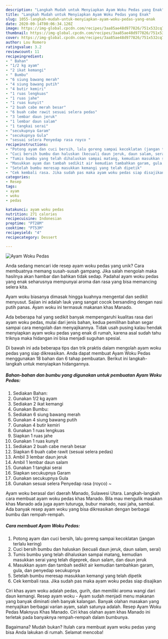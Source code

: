 ```yaml
---
description: "Langkah Mudah untuk Menyiapkan Ayam Woku Pedas yang Enak"
title: "Langkah Mudah untuk Menyiapkan Ayam Woku Pedas yang Enak"
slug: 1055-langkah-mudah-untuk-menyiapkan-ayam-woku-pedas-yang-enak
date: 2020-09-14T00:06:34.120Z
image: https://img-global.cpcdn.com/recipes/3aa85ae48d977826/751x532cq70/ayam-woku-pedas-foto-resep-utama.jpg
thumbnail: https://img-global.cpcdn.com/recipes/3aa85ae48d977826/751x532cq70/ayam-woku-pedas-foto-resep-utama.jpg
cover: https://img-global.cpcdn.com/recipes/3aa85ae48d977826/751x532cq70/ayam-woku-pedas-foto-resep-utama.jpg
author: Lou Romero
ratingvalue: 3.2
reviewcount: 11
recipeingredient:
- " Bahan"
- "1/2 kg ayam"
- "2 ikat kemangi"
- " Bumbu"
- "6 siung bawang merah"
- "4 siung bawang putih"
- "4 butir kemiri"
- "1 ruas lengkuas"
- "1 ruas jahe"
- "1 ruas kunyit"
- "2 buah cabe merah besar"
- "6 buah cabe rawit sesuai selera pedas"
- "3 lembar daun jeruk"
- "1 lembar daun salam"
- "1 tangkai serai"
- "secukupnya Garam"
- "secukupnya Gula"
- "sesuai selera Penyedap rasa royco "
recipeinstructions:
- "Potong ayam dan cuci bersih, lalu goreng sampai kecoklatan (jangan terlalu kering)"
- "Cuci bersih bumbu dan haluskan (kecuali daun jeruk, daun salam, serai)"
- "Tumis bumbu yang telah dihaluskan sampai matang, kemudian masukkan serai yang telah digeprek, daun salam, dan daun jeruk"
- "Masukkan ayam dan tambah sedikit air kemudian tambahkan garam, gula, dan penyedap secukupnya"
- "Setelah bumbu meresap masukkan kemangi yang telah dipetik"
- "Cek kembali rasa. Jika sudah pas maka ayam woku pedas siap disajikan"
categories:
- Resep
tags:
- ayam
- woku
- pedas

katakunci: ayam woku pedas 
nutrition: 271 calories
recipecuisine: Indonesian
preptime: "PT28M"
cooktime: "PT53M"
recipeyield: "4"
recipecategory: Dessert

---
```



![Ayam Woku Pedas](https://img-global.cpcdn.com/recipes/3aa85ae48d977826/751x532cq70/ayam-woku-pedas-foto-resep-utama.jpg)

Anda sedang mencari ide resep ayam woku pedas yang unik? Cara membuatnya memang susah-susah gampang. Jika salah mengolah maka hasilnya akan hambar dan bahkan tidak sedap. Padahal ayam woku pedas yang enak seharusnya mempunyai aroma dan rasa yang bisa memancing selera kita.

Ayam woku biasanya dimasak hingga kuahnya mengental dan sedikit menyusut. Sajian ini adalah lauk yang sangat cocok bersanding dengan nasi putih panas. Ayam woku ini termasuk makanan khas Manado.

Ada beberapa hal yang sedikit banyak mempengaruhi kualitas rasa dari ayam woku pedas, mulai dari jenis bahan, kedua pemilihan bahan segar sampai cara mengolah dan menyajikannya. Tidak usah pusing kalau hendak menyiapkan ayam woku pedas yang enak di rumah, karena asal sudah tahu triknya maka hidangan ini bisa menjadi suguhan spesial.


Di bawah ini ada beberapa tips dan trik praktis dalam mengolah ayam woku pedas yang siap dikreasikan. Anda dapat membuat Ayam Woku Pedas menggunakan 18 bahan dan 6 tahap pembuatan. Berikut ini langkah-langkah untuk menyiapkan hidangannya.

<!--inarticleads1-->

##### Bahan-bahan dan bumbu yang digunakan untuk pembuatan Ayam Woku Pedas:

1. Sediakan  Bahan:
1. Gunakan 1/2 kg ayam
1. Sediakan 2 ikat kemangi
1. Gunakan  Bumbu:
1. Sediakan 6 siung bawang merah
1. Gunakan 4 siung bawang putih
1. Gunakan 4 butir kemiri
1. Gunakan 1 ruas lengkuas
1. Siapkan 1 ruas jahe
1. Gunakan 1 ruas kunyit
1. Sediakan 2 buah cabe merah besar
1. Siapkan 6 buah cabe rawit (sesuai selera pedas)
1. Ambil 3 lembar daun jeruk
1. Ambil 1 lembar daun salam
1. Gunakan 1 tangkai serai
1. Siapkan secukupnya Garam
1. Gunakan secukupnya Gula
1. Gunakan sesuai selera Penyedap rasa (royco) ~


Ayam woku berasal dari daerah Manado, Sulawesi Utara. Langkah-langkah cara membuat ayam woku pedas khas Manado. Bila mau mengulik masakan khas Manado ada juga ayam tuturuga, bubur manado, nasi jaha, sambal. Ada banyak resep ayam woku yang bisa dikreasikan dengan berbagai bumbu dan rempah-rempah. 

<!--inarticleads2-->

##### Cara membuat Ayam Woku Pedas:

1. Potong ayam dan cuci bersih, lalu goreng sampai kecoklatan (jangan terlalu kering)
1. Cuci bersih bumbu dan haluskan (kecuali daun jeruk, daun salam, serai)
1. Tumis bumbu yang telah dihaluskan sampai matang, kemudian masukkan serai yang telah digeprek, daun salam, dan daun jeruk
1. Masukkan ayam dan tambah sedikit air kemudian tambahkan garam, gula, dan penyedap secukupnya
1. Setelah bumbu meresap masukkan kemangi yang telah dipetik
1. Cek kembali rasa. Jika sudah pas maka ayam woku pedas siap disajikan


Ciri khas ayam woku adalah pedas, gurih, dan memiliki aroma wangi dari daun kemangi. Resep ayam woku - Ayam sudah menjadi menu makanan yang banyak diminati oleh banyak kalangan. Banyak olahan masakan yang menyajikan berbagai varian ayam, salah satunya adalah. Resep Ayam Woku Pedas Maknyus Khas Manado. Ciri khas olahan ayam khas Manado ini terletak pada banyaknya rempah-rempah dalam bumbunya. 

Bagaimana? Mudah bukan? Itulah cara membuat ayam woku pedas yang bisa Anda lakukan di rumah. Selamat mencoba!
